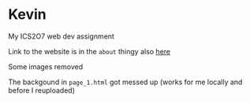 # Kevin
My ICS2O7 web dev assignment

Link to the website is in the `about` thingy also [here](https://kev-in123.github.io/Kevin/)

Some images removed

The backgound in `page_1.html` got messed up (works for me locally and before I reuploaded)
